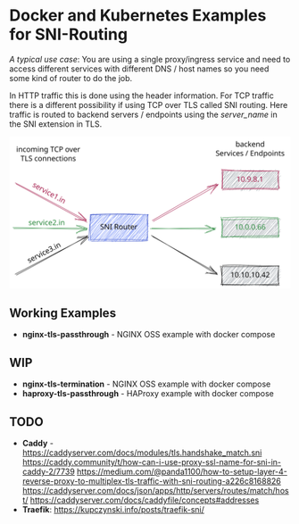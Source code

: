 # Docker and Kubernetes Examples for SNI-Routing

*A typical use case*: You are using a single proxy/ingress service and need to access different services with different DNS / host names so you need some kind of router to do the job.

In HTTP traffic this is done using the header information. For TCP traffic there is a different possibility if using TCP over TLS called SNI routing. Here traffic is routed to backend servers / endpoints using the *server_name* in the SNI extension in TLS.

![SNI Routing](./assets/SNI-Routing.svg)

## Working Examples
- **nginx-tls-passthrough** - NGINX OSS example with docker compose

## WIP
- **nginx-tls-termination** - NGINX OSS example with docker compose
- **haproxy-tls-passthrough** - HAProxy example with docker compose

## TODO
- **Caddy** - https://caddyserver.com/docs/modules/tls.handshake_match.sni https://caddy.community/t/how-can-i-use-proxy-ssl-name-for-sni-in-caddy-2/7739 https://medium.com/@panda1100/how-to-setup-layer-4-reverse-proxy-to-multiplex-tls-traffic-with-sni-routing-a226c8168826 https://caddyserver.com/docs/json/apps/http/servers/routes/match/host/ https://caddyserver.com/docs/caddyfile/concepts#addresses 
- **Traefik**: https://kupczynski.info/posts/traefik-sni/
